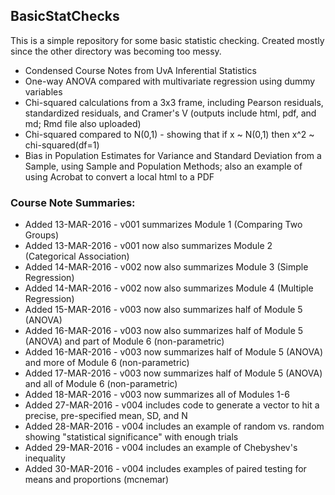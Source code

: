 ## BasicStatChecks  
This is a simple repository for some basic statistic checking.  Created mostly since the other directory was becoming too messy.  

* Condensed Course Notes from UvA Inferential Statistics  
* One-way ANOVA compared with multivariate regression using dummy variables  
* Chi-squared calculations from a 3x3 frame, including Pearson residuals, standardized residuals, and Cramer's V (outputs include html, pdf, and md; Rmd file also uploaded)  
* Chi-squared compared to N(0,1) - showing that if x ~ N(0,1) then x^2 ~ chi-squared(df=1)  
* Bias in Population Estimates for Variance and Standard Deviation from a Sample, using Sample and Population Methods; also an example of using Acrobat to convert a local html to a PDF  
  
### Course Note Summaries:  
* Added 13-MAR-2016 - v001 summarizes Module 1 (Comparing Two Groups)  
* Added 13-MAR-2016 - v001 now also summarizes Module 2 (Categorical Association)  
* Added 14-MAR-2016 - v002 now also summarizes Module 3 (Simple Regression)  
* Added 14-MAR-2016 - v002 now also summarizes Module 4 (Multiple Regression)  
* Added 15-MAR-2016 - v003 now also summarizes half of Module 5 (ANOVA)  
* Added 16-MAR-2016 - v003 now also summarizes half of Module 5 (ANOVA) and part of Module 6 (non-parametric)  
* Added 16-MAR-2016 - v003 now summarizes half of Module 5 (ANOVA) and more of Module 6 (non-parametric)  
* Added 17-MAR-2016 - v003 now summarizes half of Module 5 (ANOVA) and all of Module 6 (non-parametric)  
* Added 18-MAR-2016 - v003 now summarizes all of Modules 1-6  
* Added 27-MAR-2016 - v004 includes code to generate a vector to hit a precise, pre-specified mean, SD, and N  
* Added 28-MAR-2016 - v004 includes an example of random vs. random showing "statistical significance" with enough trials  
* Added 29-MAR-2016 - v004 includes an example of Chebyshev's inequality  
* Added 30-MAR-2016 - v004 includes examples of paired testing for means and proportions (mcnemar)   
